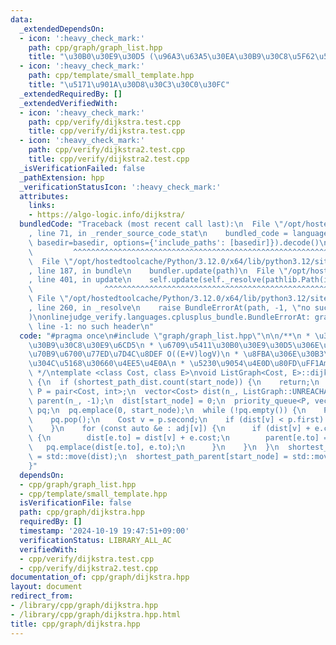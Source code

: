 ```yaml
---
data:
  _extendedDependsOn:
  - icon: ':heavy_check_mark:'
    path: cpp/graph/graph_list.hpp
    title: "\u30B0\u30E9\u30D5 (\u96A3\u63A5\u30EA\u30B9\u30C8\u5F62\u5F0F)"
  - icon: ':heavy_check_mark:'
    path: cpp/template/small_template.hpp
    title: "\u5171\u901A\u30D8\u30C3\u30C0\u30FC"
  _extendedRequiredBy: []
  _extendedVerifiedWith:
  - icon: ':heavy_check_mark:'
    path: cpp/verify/dijkstra.test.cpp
    title: cpp/verify/dijkstra.test.cpp
  - icon: ':heavy_check_mark:'
    path: cpp/verify/dijkstra2.test.cpp
    title: cpp/verify/dijkstra2.test.cpp
  _isVerificationFailed: false
  _pathExtension: hpp
  _verificationStatusIcon: ':heavy_check_mark:'
  attributes:
    links:
    - https://algo-logic.info/dijkstra/
  bundledCode: "Traceback (most recent call last):\n  File \"/opt/hostedtoolcache/Python/3.12.0/x64/lib/python3.12/site-packages/onlinejudge_verify/documentation/build.py\"\
    , line 71, in _render_source_code_stat\n    bundled_code = language.bundle(stat.path,\
    \ basedir=basedir, options={'include_paths': [basedir]}).decode()\n          \
    \         ^^^^^^^^^^^^^^^^^^^^^^^^^^^^^^^^^^^^^^^^^^^^^^^^^^^^^^^^^^^^^^^^^^^^^^^^^^^^^^^^^\n\
    \  File \"/opt/hostedtoolcache/Python/3.12.0/x64/lib/python3.12/site-packages/onlinejudge_verify/languages/cplusplus.py\"\
    , line 187, in bundle\n    bundler.update(path)\n  File \"/opt/hostedtoolcache/Python/3.12.0/x64/lib/python3.12/site-packages/onlinejudge_verify/languages/cplusplus_bundle.py\"\
    , line 401, in update\n    self.update(self._resolve(pathlib.Path(included), included_from=path))\n\
    \                ^^^^^^^^^^^^^^^^^^^^^^^^^^^^^^^^^^^^^^^^^^^^^^^^^^^^^^^^^\n \
    \ File \"/opt/hostedtoolcache/Python/3.12.0/x64/lib/python3.12/site-packages/onlinejudge_verify/languages/cplusplus_bundle.py\"\
    , line 260, in _resolve\n    raise BundleErrorAt(path, -1, \"no such header\"\
    )\nonlinejudge_verify.languages.cplusplus_bundle.BundleErrorAt: graph/graph_list.hpp:\
    \ line -1: no such header\n"
  code: "#pragma once\n#include \"graph/graph_list.hpp\"\n\n/**\n * \u30C0\u30A4\u30AF\
    \u30B9\u30C8\u30E9\u6CD5\n * \u6709\u5411\u30B0\u30E9\u30D5\u306E\u5358\u4E00\u59CB\
    \u70B9\u6700\u77ED\u7D4C\u8DEF O((E+V)logV)\n * \u8FBA\u306E\u30B3\u30B9\u30C8\
    \u304C\u5168\u30660\u4EE5\u4E0A\n * \u5230\u9054\u4E0D\u80FD\uFF1Amax\n * https://algo-logic.info/dijkstra/\n\
    \ */\ntemplate <class Cost, class E>\nvoid ListGraph<Cost, E>::dijkstra(int start_node)\
    \ {\n  if (shortest_path_dist.count(start_node)) {\n    return;\n  }\n  using\
    \ P = pair<Cost, int>;\n  vector<Cost> dist(n_, ListGraph::UNREACHABLE);\n  vector<int>\
    \ parent(n_, -1);\n  dist[start_node] = 0;\n  priority_queue<P, vector<P>, greater<P>>\
    \ pq;\n  pq.emplace(0, start_node);\n  while (!pq.empty()) {\n    P p = pq.top();\n\
    \    pq.pop();\n    Cost v = p.second;\n    if (dist[v] < p.first) {\n      continue;\n\
    \    }\n    for (const auto &e : adj[v]) {\n      if (dist[v] + e.cost < dist[e.to])\
    \ {\n        dist[e.to] = dist[v] + e.cost;\n        parent[e.to] = v;\n     \
    \   pq.emplace(dist[e.to], e.to);\n      }\n    }\n  }\n  shortest_path_dist[start_node]\
    \ = std::move(dist);\n  shortest_path_parent[start_node] = std::move(parent);\n\
    }"
  dependsOn:
  - cpp/graph/graph_list.hpp
  - cpp/template/small_template.hpp
  isVerificationFile: false
  path: cpp/graph/dijkstra.hpp
  requiredBy: []
  timestamp: '2024-10-19 19:47:51+09:00'
  verificationStatus: LIBRARY_ALL_AC
  verifiedWith:
  - cpp/verify/dijkstra.test.cpp
  - cpp/verify/dijkstra2.test.cpp
documentation_of: cpp/graph/dijkstra.hpp
layout: document
redirect_from:
- /library/cpp/graph/dijkstra.hpp
- /library/cpp/graph/dijkstra.hpp.html
title: cpp/graph/dijkstra.hpp
---
```

